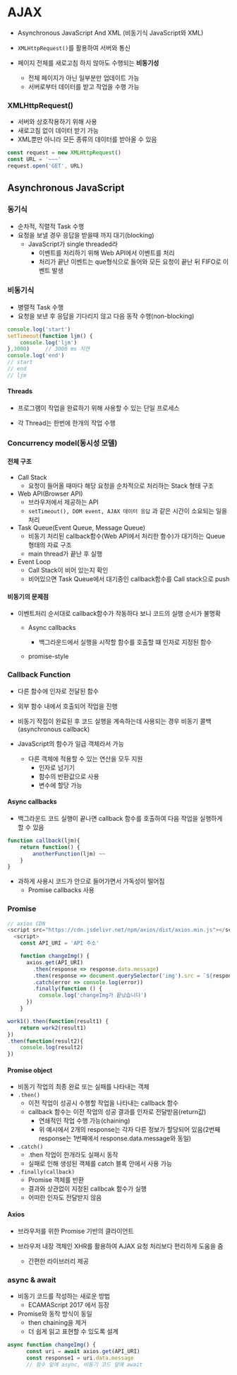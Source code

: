 # AJAX

- Asynchronous JavaScript And XML (비동기식 JavaScript와 XML)

- `XMLHttpRequest()`를 활용하여 서버와 통신

- 페이지 전체를 새로고침 하지 않아도 수행되는 **비동기성**
  - 전체 페이지가 아닌 일부분만 업데이트 가능
  - 서버로부터 데이터를 받고 작업을 수행 가능



### XMLHttpRequest()

- 서버와 상호작용하기 위해 사용
- 새로고침 없이 데이터 받기 가능
- XML뿐만 아니라 모든 종류의 데이터를 받아올 수 있음

```javascript
const request = new XMLHttpRequest()
const URL = '~~~'
request.open('GET', URL)
```



## Asynchronous JavaScript

### 동기식

- 순차적, 직렬적 Task 수행
- 요청을 보낼 경우 응답을 받을때 까지 대기(blocking)
  - JavaScript가 single threaded라
    - 이벤트를 처리하기 위해 Web API에서 이벤트를 처리
    - 처리가 끝난 이벤트는 que형식으로 들어와 모든 요청이 끝난 뒤 FIFO로 이벤트 발생

### 비동기식

- 병렬적 Task 수행
- 요청을 보낸 후 응답을 기다리지 않고 다음 동작 수행(non-blocking)

```javascript
console.log('start')
setTimeout(function ljm() {
    console.log('ljm')
},3000)		// 3000 ms 지연
console.log('end')
// start
// end
// ljm
```



#### Threads

- 프로그램이 작업을 완료하기 위해 사용할 수 있는 단일 프로세스

- 각 Thread는 한번에 한개의 작업 수행

  

### Concurrency model(동시성 모델)

#### 전체 구조

- Call Stack
  - 요청이 들어올 때마다 해당 요청을 순차적으로 처리하는 Stack 형태 구조
- Web API(Browser API)
  - 브라우저에서 제공하는 API
  - `setTimeout(), DOM event, AJAX 데이터 응답` 과 같은 시간이 소요되는 일을 처리
- Task Queue(Event Queue, Message Queue)
  - 비동기 처리된 callback함수(Web API에서 처리한 함수)가 대기하는 Queue 형태의 자료 구조
  - main thread가 끝난 후 실행
- Event Loop
  - Call Stack이 비어 있는지 확인
  - 비어있으면 Task Queue에서 대기중인 callback함수를 Call stack으로 push



#### 비동기의 문제점

- 이벤트처리 순서대로 callback함수가 작동하다 보니 코드의 실행 순서가 불명확

  - Async callbacks

    - 백그라운드에서 실행을 시작할 함수를 호출할 떄 인자로 지정된 함수

  - promise-style 

    

### Callback Function

- 다른 함수에 인자로 전달된 함수
- 외부 함수 내에서 호출되어 작업을 진행
- 비동기 작접이 완료된 후 코드 실행을 계속하는데 사용되는 경우 비동기 콜백(asynchronous callback)

- JavaScript의 함수가 일급 객체라서 가능
  - 다른 객체에 적용할 수 있는 연산을 모두 지원
    - 인자로 넘기기
    - 함수의 반환값으로 사용
    - 변수에 할당 가능

#### Async callbacks

- 백그라운드 코드 실행이 끝나면 callback 함수를 호출하여 다음 작업을 실행하게 할 수 있음

```javascript
function callback(ljm){
    return function() {
        anotherFunction(ljm) ~~
    }
}
```

- 과하게 사용시 코드가 안으로 들어가면서 가독성이 떨어짐
  - Promise callbacks 사용



### Promise

```javascript
// axios CDN
<script src="https://cdn.jsdelivr.net/npm/axios/dist/axios.min.js"></script>
  <script>
    const API_URI = 'API 주소'

    function changeImg() {
      axios.get(API_URI)
        .then(response => response.data.message) 
        .then(response => document.querySelector('img').src = `${response}`)
        .catch(error => console.log(error))
        .finally(function () {
          console.log('changeImg가 끝났습니다')
      })
    }
```

```javascript
work1().then(function(result1) {
    return work2(result1)
})
.then(function(result2){
    console.log(result2)
})
```



#### Promise object

- 비동기 작업의 최종 완료 또는 실패를 나타내는 객체
- `.then()` 
  - 이전 작업이 성공시 수행할 작업을 나타내는 callback 함수
  - callback 함수는 이전 작업의 성공 결과를 인자로 전달받음(return값)
    - 연쇄적인 작업 수행 가능(chaining)
    - 위 예시에서 2개의 response는 각자 다른 정보가 할당되어 있음(2번째 response는 1번째에서 response.data.message와 동일)
- `.catch()`
  - .then 작업이 한개라도 실패시 동작
  - 실패로 인해 생성된 객체를 catch 블록 안에서 사용 가능
- `.finally(callback)`
  - Promise 객체를 반환
  - 결과와 상관없이 지정된 callbcak 함수가 실행
  - 어떠한 인자도 전달받지 않음

#### Axios

- 브라우저를 위한 Promise 기반의 클라이언트

- 브라우저 내장 객체인 XHR를 활용하여 AJAX 요청 처리보다 편리하게 도움을 줌

  - 간편한 라이브러리 제공

  

### async & await

- 비동기 코드를 작성하는 새로운 방법
  - ECAMAScript 2017 에서 등장
- Promise와 동작 방식이 동일
  - then chaining을 제거
  - 더 쉽게 읽고 표현할 수 있도록 설계

```javascript
async function changeImg() {
      const uri = await axios.get(API_URI)
      const response1 = uri.data.message 
      // 함수 앞에 async, 비동기 코드 앞에 await 
```

